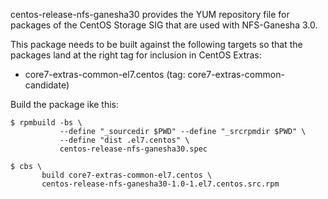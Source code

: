 centos-release-nfs-ganesha30 provides the YUM repository file for packages
of the CentOS Storage SIG that are used with NFS-Ganesha 3.0.

This package needs to be built against the following targets so that the
packages land at the right tag for inclusion in CentOS Extras:

 - core7-extras-common-el7.centos (tag: core7-extras-common-candidate)

Build the package ike this:


    $ rpmbuild -bs \
               --define "_sourcedir $PWD" --define "_srcrpmdir $PWD" \
               --define "dist .el7.centos" \
               centos-release-nfs-ganesha30.spec

    $ cbs \
           build core7-extras-common-el7.centos \
           centos-release-nfs-ganesha30-1.0-1.el7.centos.src.rpm

